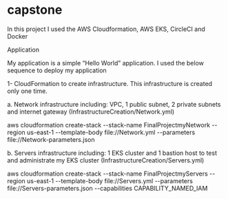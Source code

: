 # capstone

In this project I used the AWS Cloudformation, AWS EKS, CircleCI and Docker


Application

My application is a simple “Hello World” application. I used the below sequence to deploy my application

1- CloudFormation to create infrastructure. This infrastructure is created only one time.

a.	Network infrastructure including: VPC, 1 public subnet, 2 private subnets and internet gateway (InfrastructureCreation/Network.yml)

aws cloudformation create-stack  --stack-name FinalProjectmyNetwork --region us-east-1 --template-body file://Network.yml  --parameters file://Network-parameters.json

b.	Servers infrastructure including: 1 EKS cluster and 1 bastion host to test and administrate my EKS cluster (InfrastructureCreation/Servers.yml)

aws cloudformation create-stack  --stack-name FinalProjectmyServers --region us-east-1 --template-body file://Servers.yml  --parameters file://Servers-parameters.json --capabilities CAPABILITY_NAMED_IAM
